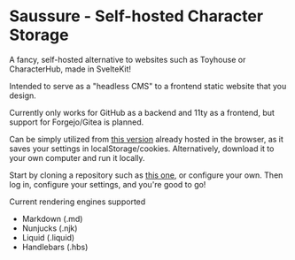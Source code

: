 # Saussure - Self-hosted Character Storage

A fancy, self-hosted alternative to websites such as Toyhouse or CharacterHub, made in SvelteKit!

Intended to serve as a "headless CMS" to a frontend static website that you design.

Currently only works for GitHub as a backend and 11ty as a frontend, but support for Forgejo/Gitea is planned.

Can be simply utilized from [this version](https://saussure.vercel.app) already hosted in the browser, as it saves your settings in localStorage/cookies. Alternatively, download it to your own computer and run it locally.

Start by cloning a repository such as [this one](), or configure your own. Then log in, configure your settings, and you're good to go!

Current rendering engines supported
- Markdown (.md)
- Nunjucks (.njk)
- Liquid (.liquid)
- Handlebars (.hbs)